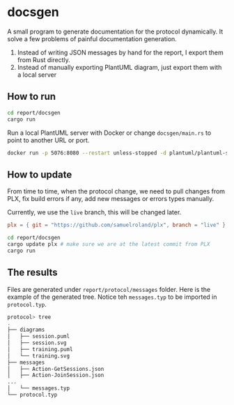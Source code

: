 # docsgen
A small program to generate documentation for the protocol dynamically. It solve a few problems of painful documentation generation.

1. Instead of writing JSON messages by hand for the report, I export them from Rust directly.
1. Instead of manually exporting PlantUML diagram, just export them with a local server

## How to run
```sh
cd report/docsgen
cargo run
```

Run a local PlantUML server with Docker or change `docsgen/main.rs` to point to another URL or port.
```sh
docker run -p 5076:8080 --restart unless-stopped -d plantuml/plantuml-server
```

## How to update
From time to time, when the protocol change, we need to pull changes from PLX, fix build errors if any, add new messages or errors types manually.

Currently, we use the `live` branch, this will be changed later.
```toml
plx = { git = "https://github.com/samuelroland/plx", branch = "live" }
```

```sh
cd report/docsgen
cargo update plx # make sure we are at the latest commit from PLX
cargo run
```

## The results
Files are generated under `report/protocol/messages` folder. Here is the example of the generated tree. Notice teh `messages.typ` to be imported in `protocol.typ`.
```sh
protocol> tree
.
├── diagrams
│   ├── session.puml
│   ├── session.svg
│   ├── training.puml
│   └── training.svg
├── messages
│   ├── Action-GetSessions.json
│   ├── Action-JoinSession.json
...
│   └── messages.typ
└── protocol.typ
```
